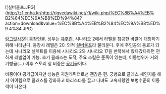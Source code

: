 ![실버울프.JPG](http://z1.enha.kr/http://rigvedawiki.net/r1/wiki.php/%EC%8B%A4%EB%
B2%84%EC%9A%B8%ED%94%84?action=download&value=%EC%8B%A4%EB%B2%84%EC%9A%B8%ED%9
4%84.JPG)

  

[랑그릿사3](%EB%9E%91%EA%B7%B8%EB%A6%BF%EC%82%AC3.md)의 등장인물. 성우는
[챠후린](%EC%B1%A0%ED%9B%84%EB%A6%B0.md). 시나리오 2에서 라펠을 침공한 바랄에 대항하기 위해 나타난다.
등장시 레벨은 20. 의적 [실버울프](%EC%8B%A4%EB%B2%84%EC%9A%B8%ED%94%84.md)라 불리운다. 후에
주인공의 동료가 되는데 시나리오 셀렉트를 이용해 시나리오 2와 시나리오 17을 반복해서 왔다갔다하면 편하게 레벨업이 가능. 초기 클래스는
도적, 주요 스킬은 준족이 있는데, 이동범위가 거의 기병급(...) 이후 스토리 상 비중은
[공기](%EA%B3%B5%EA%B8%B0.md)급이다.

비중이야 공기급이지만 성능은 지원캐릭터로선 괜찮은 편. 궁병으로 클래스 체인지를 해서 아이템으로 클래스를 강화하고 바리스타를 끌고 다녀도
고속지령인 보병수준의 이동력이 나온다.  

